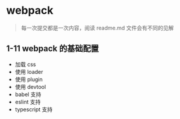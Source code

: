 # webpack

> 每一次提交都是一次内容，阅读 readme.md 文件会有不同的见解

## 1-11 webpack 的基础配置

- 加载 css
- 使用 loader
- 使用 plugin
- 使用 devtool
- babel 支持
- eslint 支持
- typescript 支持

